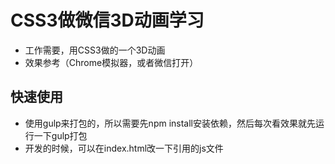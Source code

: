 # CSS3做微信3D动画学习

- 工作需要，用CSS3做的一个3D动画
- 效果参考（Chrome模拟器，或者微信打开）

## 快速使用

- 使用gulp来打包的，所以需要先npm install安装依赖，然后每次看效果就先运行一下gulp打包
- 开发的时候，可以在index.html改一下引用的js文件
